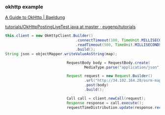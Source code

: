 ###  okhttp example

[A Guide to OkHttp | Baeldung](https://www.baeldung.com/guide-to-okhttp "A Guide to OkHttp | Baeldung")

[tutorials/OkHttpPostingLiveTest.java at master · eugenp/tutorials](https://github.com/eugenp/tutorials/blob/master/libraries-http/src/test/java/com/baeldung/okhttp/post/OkHttpPostingLiveTest.java "tutorials/OkHttpPostingLiveTest.java at master · eugenp/tutorials")




```java
this.client = new OkHttpClient.Builder()
                                .connectTimeout(100, TimeUnit.MILLISECONDS)
                                .readTimeout(500, TimeUnit.MILLISECONDS)
                                .build();
String json = objectMapper.writeValueAsString(map);

                            RequestBody body = RequestBody.create(
                                    MediaType.parse("application/json"), json);

                            Request request = new Request.Builder()
                                    .url("http://34.102.164.28/osrm-map-matcher/match")
                                    .post(body)
                                    .build();

                            Call call = client.newCall(request);
                            Response response = call.execute();
                            requestTimeDistribution.update(response.receivedResponseAtMillis()-response.sentRequestAtMillis());
```
